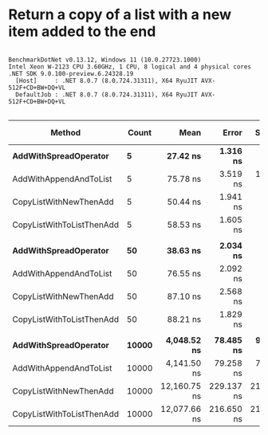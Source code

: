# Return a copy of a list with a new item added to the end


```

BenchmarkDotNet v0.13.12, Windows 11 (10.0.27723.1000)
Intel Xeon W-2123 CPU 3.60GHz, 1 CPU, 8 logical and 4 physical cores
.NET SDK 9.0.100-preview.6.24328.19
  [Host]     : .NET 8.0.7 (8.0.724.31311), X64 RyuJIT AVX-512F+CD+BW+DQ+VL
  DefaultJob : .NET 8.0.7 (8.0.724.31311), X64 RyuJIT AVX-512F+CD+BW+DQ+VL


```
| Method                    | Count | Mean         | Error      | StdDev     | Median       | Ratio | RatioSD | Gen0    | Gen1   | Allocated | Alloc Ratio |
|-------------------------- |------ |-------------:|-----------:|-----------:|-------------:|------:|--------:|--------:|-------:|----------:|------------:|
| **AddWithSpreadOperator**     | **5**     |     **27.42 ns** |   **1.316 ns** |   **3.818 ns** |     **26.72 ns** |  **1.00** |    **0.00** |  **0.0185** |      **-** |      **80 B** |        **1.00** |
| AddWithAppendAndToList    | 5     |     75.78 ns |   3.519 ns |  10.209 ns |     73.77 ns |  2.82 |    0.59 |  0.0315 |      - |     136 B |        1.70 |
| CopyListWithNewThenAdd    | 5     |     50.44 ns |   1.941 ns |   5.570 ns |     49.01 ns |  1.87 |    0.34 |  0.0334 |      - |     144 B |        1.80 |
| CopyListWithToListThenAdd | 5     |     58.53 ns |   1.605 ns |   4.526 ns |     57.21 ns |  2.17 |    0.33 |  0.0334 |      - |     144 B |        1.80 |
|                           |       |              |            |            |              |       |         |         |        |           |             |
| **AddWithSpreadOperator**     | **50**    |     **38.63 ns** |   **2.034 ns** |   **5.670 ns** |     **37.57 ns** |  **1.00** |    **0.00** |  **0.0612** |      **-** |     **264 B** |        **1.00** |
| AddWithAppendAndToList    | 50    |     76.55 ns |   2.092 ns |   6.103 ns |     75.51 ns |  2.02 |    0.30 |  0.0741 |      - |     320 B |        1.21 |
| CopyListWithNewThenAdd    | 50    |     87.10 ns |   2.568 ns |   7.327 ns |     86.91 ns |  2.31 |    0.38 |  0.1576 |      - |     680 B |        2.58 |
| CopyListWithToListThenAdd | 50    |     88.21 ns |   1.829 ns |   4.052 ns |     87.05 ns |  2.26 |    0.25 |  0.1576 |      - |     680 B |        2.58 |
|                           |       |              |            |            |              |       |         |         |        |           |             |
| **AddWithSpreadOperator**     | **10000** |  **4,048.52 ns** |  **78.485 ns** |  **99.259 ns** |  **4,052.98 ns** |  **1.00** |    **0.00** |  **9.2545** | **1.0223** |   **40064 B** |        **1.00** |
| AddWithAppendAndToList    | 10000 |  4,141.50 ns |  79.258 ns |  77.842 ns |  4,127.40 ns |  1.02 |    0.03 |  9.2545 | 1.0223 |   40120 B |        1.00 |
| CopyListWithNewThenAdd    | 10000 | 12,160.75 ns | 229.137 ns | 214.335 ns | 12,093.22 ns |  3.01 |    0.12 | 27.7710 | 4.6234 |  120080 B |        3.00 |
| CopyListWithToListThenAdd | 10000 | 12,077.66 ns | 216.650 ns | 212.779 ns | 12,041.40 ns |  2.99 |    0.10 | 27.7710 | 4.6234 |  120080 B |        3.00 |
